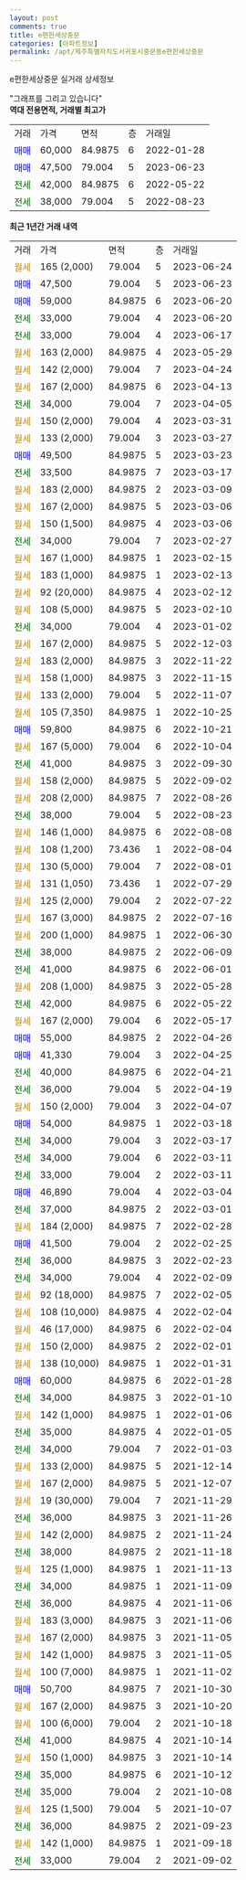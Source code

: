 ```yaml
---
layout: post
comments: true
title: e편한세상중문
categories: [아파트정보]
permalink: /apt/제주특별자치도서귀포시중문동e편한세상중문
---
```


e편한세상중문 실거래 상세정보

<script type="text/javascript">
  google.charts.load('current', {'packages':['line', 'corechart']});
  google.charts.setOnLoadCallback(drawChart);

  function drawChart() {
    var data = new google.visualization.DataTable();
    data.addColumn('date', '거래일');
    data.addColumn('number', "매매");
    data.addColumn('number', "전세");
    data.addColumn('number', "전매");

    data.addRows([[new Date(Date.parse("2023-06-24")), null, null, null], [new Date(Date.parse("2023-06-23")), 47500, null, null], [new Date(Date.parse("2023-06-20")), 59000, null, null], [new Date(Date.parse("2023-06-20")), null, 33000, null], [new Date(Date.parse("2023-06-17")), null, 33000, null], [new Date(Date.parse("2023-05-29")), null, null, null], [new Date(Date.parse("2023-04-24")), null, null, null], [new Date(Date.parse("2023-04-13")), null, null, null], [new Date(Date.parse("2023-04-05")), null, 34000, null], [new Date(Date.parse("2023-03-31")), null, null, null], [new Date(Date.parse("2023-03-27")), null, null, null], [new Date(Date.parse("2023-03-23")), 49500, null, null], [new Date(Date.parse("2023-03-17")), null, 33500, null], [new Date(Date.parse("2023-03-09")), null, null, null], [new Date(Date.parse("2023-03-06")), null, null, null], [new Date(Date.parse("2023-03-06")), null, null, null], [new Date(Date.parse("2023-02-27")), null, 34000, null], [new Date(Date.parse("2023-02-15")), null, null, null], [new Date(Date.parse("2023-02-13")), null, null, null], [new Date(Date.parse("2023-02-12")), null, null, null], [new Date(Date.parse("2023-02-10")), null, null, null], [new Date(Date.parse("2023-01-02")), null, 34000, null], [new Date(Date.parse("2022-12-03")), null, null, null], [new Date(Date.parse("2022-11-22")), null, null, null], [new Date(Date.parse("2022-11-15")), null, null, null], [new Date(Date.parse("2022-11-07")), null, null, null], [new Date(Date.parse("2022-10-25")), null, null, null], [new Date(Date.parse("2022-10-21")), 59800, null, null], [new Date(Date.parse("2022-10-04")), null, null, null], [new Date(Date.parse("2022-09-30")), null, 41000, null], [new Date(Date.parse("2022-09-02")), null, null, null], [new Date(Date.parse("2022-08-26")), null, null, null], [new Date(Date.parse("2022-08-23")), null, 38000, null], [new Date(Date.parse("2022-08-08")), null, null, null], [new Date(Date.parse("2022-08-04")), null, null, null], [new Date(Date.parse("2022-08-01")), null, null, null], [new Date(Date.parse("2022-07-29")), null, null, null], [new Date(Date.parse("2022-07-22")), null, null, null], [new Date(Date.parse("2022-07-16")), null, null, null], [new Date(Date.parse("2022-06-30")), null, null, null], [new Date(Date.parse("2022-06-09")), null, 38000, null], [new Date(Date.parse("2022-06-01")), null, 41000, null], [new Date(Date.parse("2022-05-28")), null, null, null], [new Date(Date.parse("2022-05-22")), null, 42000, null], [new Date(Date.parse("2022-05-17")), null, null, null], [new Date(Date.parse("2022-04-26")), 55000, null, null], [new Date(Date.parse("2022-04-25")), 41330, null, null], [new Date(Date.parse("2022-04-21")), null, 40000, null], [new Date(Date.parse("2022-04-19")), null, 36000, null], [new Date(Date.parse("2022-04-07")), null, null, null], [new Date(Date.parse("2022-03-18")), 54000, null, null], [new Date(Date.parse("2022-03-17")), null, 34000, null], [new Date(Date.parse("2022-03-11")), null, 34000, null], [new Date(Date.parse("2022-03-11")), null, 33000, null], [new Date(Date.parse("2022-03-04")), 46890, null, null], [new Date(Date.parse("2022-03-01")), null, 37000, null], [new Date(Date.parse("2022-02-28")), null, null, null], [new Date(Date.parse("2022-02-25")), 41500, null, null], [new Date(Date.parse("2022-02-23")), null, 36000, null], [new Date(Date.parse("2022-02-09")), null, 34000, null], [new Date(Date.parse("2022-02-05")), null, null, null], [new Date(Date.parse("2022-02-04")), null, null, null], [new Date(Date.parse("2022-02-04")), null, null, null], [new Date(Date.parse("2022-02-01")), null, null, null], [new Date(Date.parse("2022-01-31")), null, null, null], [new Date(Date.parse("2022-01-28")), 60000, null, null], [new Date(Date.parse("2022-01-10")), null, 34000, null], [new Date(Date.parse("2022-01-06")), null, null, null], [new Date(Date.parse("2022-01-05")), null, 35000, null], [new Date(Date.parse("2022-01-03")), null, 34000, null], [new Date(Date.parse("2021-12-14")), null, null, null], [new Date(Date.parse("2021-12-07")), null, null, null], [new Date(Date.parse("2021-11-29")), null, null, null], [new Date(Date.parse("2021-11-26")), null, 36000, null], [new Date(Date.parse("2021-11-24")), null, null, null], [new Date(Date.parse("2021-11-18")), null, 38000, null], [new Date(Date.parse("2021-11-13")), null, null, null], [new Date(Date.parse("2021-11-09")), null, 34000, null], [new Date(Date.parse("2021-11-06")), null, 36000, null], [new Date(Date.parse("2021-11-06")), null, null, null], [new Date(Date.parse("2021-11-05")), null, null, null], [new Date(Date.parse("2021-11-05")), null, null, null], [new Date(Date.parse("2021-11-02")), null, null, null], [new Date(Date.parse("2021-10-30")), 50700, null, null], [new Date(Date.parse("2021-10-20")), null, null, null], [new Date(Date.parse("2021-10-18")), null, null, null], [new Date(Date.parse("2021-10-14")), null, 41000, null], [new Date(Date.parse("2021-10-14")), null, null, null], [new Date(Date.parse("2021-10-12")), null, 35000, null], [new Date(Date.parse("2021-10-08")), null, 35000, null], [new Date(Date.parse("2021-10-07")), null, null, null], [new Date(Date.parse("2021-09-23")), null, 36000, null], [new Date(Date.parse("2021-09-18")), null, null, null], [new Date(Date.parse("2021-09-02")), null, 33000, null]]);

    var options = {
      hAxis: {
        format: 'yyyy/MM/dd'
      },    
      lineWidth: 0,
      pointsVisible: true,    
      title: '최근 1년간 유형별 실거래가 분포',
      legend: { position: 'bottom' }
    };

    var formatter = new google.visualization.NumberFormat({pattern:'###,###'} );
    formatter.format(data, 1);
    formatter.format(data, 2);
    
    setTimeout(function() {
        var chart = new google.visualization.LineChart(document.getElementById('columnchart_material'));
        chart.draw(data, (options));
        document.getElementById('loading').style.display = 'none';
    }, 200);
  }
</script>


<div id="loading" style="z-index:20; display: block; margin-left: 0px">"그래프를 그리고 있습니다"</div>
<div id="columnchart_material" style="width: 95%; margin-left: 0px; display: block"></div>
<!-- contents start -->
<b>역대 전용면적, 거래별 최고가</b>
<table class="sortable">
    <tr>
      <td>거래</td>
      <td>가격</td>
      <td>면적</td>
      <td>층</td>
      <td>거래일</td>
    </tr>
        <tr>
          <td><a style="color: blue">매매</a></td>
          <td>60,000</td>
          <td>84.9875</td>
          <td>6</td>
          <td>2022-01-28</td>
        </tr>            <tr>
          <td><a style="color: blue">매매</a></td>
          <td>47,500</td>
          <td>79.004</td>
          <td>5</td>
          <td>2023-06-23</td>
        </tr>        
        <tr>
              <td><a style="color: darkgreen">전세</a></td>
              <td>42,000</td>
              <td>84.9875</td>
              <td>6</td>
              <td>2022-05-22</td>
            </tr>            <tr>
              <td><a style="color: darkgreen">전세</a></td>
              <td>38,000</td>
              <td>79.004</td>
              <td>5</td>
              <td>2022-08-23</td>
            </tr>        
    
</table>

<b>최근 1년간 거래 내역</b>

<table class="sortable">
    <tr>
      <td>거래</td>
      <td>가격</td>
      <td>면적</td>
      <td>층</td>
      <td>거래일</td>
    </tr>
    <tr>
      <td><a style="color: darkgoldenrod">월세</a></td>
      <td>165 (2,000)</td>
      <td>79.004</td>
      <td>5</td>
      <td>2023-06-24</td>
    </tr>          <tr>
      <td><a style="color: blue">매매</a></td>
      <td>47,500</td>
      <td>79.004</td>
      <td>5</td>
      <td>2023-06-23</td>
    </tr>          <tr>
      <td><a style="color: blue">매매</a></td>
      <td>59,000</td>
      <td>84.9875</td>
      <td>6</td>
      <td>2023-06-20</td>
    </tr>          <tr>
      <td><a style="color: darkgreen">전세</a></td>
      <td>33,000</td>
      <td>79.004</td>
      <td>4</td>
      <td>2023-06-20</td>
    </tr>          <tr>
      <td><a style="color: darkgreen">전세</a></td>
      <td>33,000</td>
      <td>79.004</td>
      <td>4</td>
      <td>2023-06-17</td>
    </tr>          <tr>
      <td><a style="color: darkgoldenrod">월세</a></td>
      <td>163 (2,000)</td>
      <td>84.9875</td>
      <td>4</td>
      <td>2023-05-29</td>
    </tr>          <tr>
      <td><a style="color: darkgoldenrod">월세</a></td>
      <td>142 (2,000)</td>
      <td>79.004</td>
      <td>7</td>
      <td>2023-04-24</td>
    </tr>          <tr>
      <td><a style="color: darkgoldenrod">월세</a></td>
      <td>167 (2,000)</td>
      <td>84.9875</td>
      <td>6</td>
      <td>2023-04-13</td>
    </tr>          <tr>
      <td><a style="color: darkgreen">전세</a></td>
      <td>34,000</td>
      <td>79.004</td>
      <td>7</td>
      <td>2023-04-05</td>
    </tr>          <tr>
      <td><a style="color: darkgoldenrod">월세</a></td>
      <td>150 (2,000)</td>
      <td>79.004</td>
      <td>4</td>
      <td>2023-03-31</td>
    </tr>          <tr>
      <td><a style="color: darkgoldenrod">월세</a></td>
      <td>133 (2,000)</td>
      <td>79.004</td>
      <td>3</td>
      <td>2023-03-27</td>
    </tr>          <tr>
      <td><a style="color: blue">매매</a></td>
      <td>49,500</td>
      <td>84.9875</td>
      <td>5</td>
      <td>2023-03-23</td>
    </tr>          <tr>
      <td><a style="color: darkgreen">전세</a></td>
      <td>33,500</td>
      <td>84.9875</td>
      <td>7</td>
      <td>2023-03-17</td>
    </tr>          <tr>
      <td><a style="color: darkgoldenrod">월세</a></td>
      <td>183 (2,000)</td>
      <td>84.9875</td>
      <td>2</td>
      <td>2023-03-09</td>
    </tr>          <tr>
      <td><a style="color: darkgoldenrod">월세</a></td>
      <td>167 (2,000)</td>
      <td>84.9875</td>
      <td>5</td>
      <td>2023-03-06</td>
    </tr>          <tr>
      <td><a style="color: darkgoldenrod">월세</a></td>
      <td>150 (1,500)</td>
      <td>84.9875</td>
      <td>4</td>
      <td>2023-03-06</td>
    </tr>          <tr>
      <td><a style="color: darkgreen">전세</a></td>
      <td>34,000</td>
      <td>79.004</td>
      <td>7</td>
      <td>2023-02-27</td>
    </tr>          <tr>
      <td><a style="color: darkgoldenrod">월세</a></td>
      <td>167 (1,000)</td>
      <td>84.9875</td>
      <td>1</td>
      <td>2023-02-15</td>
    </tr>          <tr>
      <td><a style="color: darkgoldenrod">월세</a></td>
      <td>183 (1,000)</td>
      <td>84.9875</td>
      <td>1</td>
      <td>2023-02-13</td>
    </tr>          <tr>
      <td><a style="color: darkgoldenrod">월세</a></td>
      <td>92 (20,000)</td>
      <td>84.9875</td>
      <td>4</td>
      <td>2023-02-12</td>
    </tr>          <tr>
      <td><a style="color: darkgoldenrod">월세</a></td>
      <td>108 (5,000)</td>
      <td>84.9875</td>
      <td>5</td>
      <td>2023-02-10</td>
    </tr>          <tr>
      <td><a style="color: darkgreen">전세</a></td>
      <td>34,000</td>
      <td>79.004</td>
      <td>4</td>
      <td>2023-01-02</td>
    </tr>          <tr>
      <td><a style="color: darkgoldenrod">월세</a></td>
      <td>167 (2,000)</td>
      <td>84.9875</td>
      <td>5</td>
      <td>2022-12-03</td>
    </tr>          <tr>
      <td><a style="color: darkgoldenrod">월세</a></td>
      <td>183 (2,000)</td>
      <td>84.9875</td>
      <td>3</td>
      <td>2022-11-22</td>
    </tr>          <tr>
      <td><a style="color: darkgoldenrod">월세</a></td>
      <td>158 (1,000)</td>
      <td>84.9875</td>
      <td>3</td>
      <td>2022-11-15</td>
    </tr>          <tr>
      <td><a style="color: darkgoldenrod">월세</a></td>
      <td>133 (2,000)</td>
      <td>79.004</td>
      <td>5</td>
      <td>2022-11-07</td>
    </tr>          <tr>
      <td><a style="color: darkgoldenrod">월세</a></td>
      <td>105 (7,350)</td>
      <td>84.9875</td>
      <td>1</td>
      <td>2022-10-25</td>
    </tr>          <tr>
      <td><a style="color: blue">매매</a></td>
      <td>59,800</td>
      <td>84.9875</td>
      <td>6</td>
      <td>2022-10-21</td>
    </tr>          <tr>
      <td><a style="color: darkgoldenrod">월세</a></td>
      <td>167 (5,000)</td>
      <td>79.004</td>
      <td>6</td>
      <td>2022-10-04</td>
    </tr>          <tr>
      <td><a style="color: darkgreen">전세</a></td>
      <td>41,000</td>
      <td>84.9875</td>
      <td>3</td>
      <td>2022-09-30</td>
    </tr>          <tr>
      <td><a style="color: darkgoldenrod">월세</a></td>
      <td>158 (2,000)</td>
      <td>84.9875</td>
      <td>5</td>
      <td>2022-09-02</td>
    </tr>          <tr>
      <td><a style="color: darkgoldenrod">월세</a></td>
      <td>208 (2,000)</td>
      <td>84.9875</td>
      <td>7</td>
      <td>2022-08-26</td>
    </tr>          <tr>
      <td><a style="color: darkgreen">전세</a></td>
      <td>38,000</td>
      <td>79.004</td>
      <td>5</td>
      <td>2022-08-23</td>
    </tr>          <tr>
      <td><a style="color: darkgoldenrod">월세</a></td>
      <td>146 (1,000)</td>
      <td>84.9875</td>
      <td>6</td>
      <td>2022-08-08</td>
    </tr>          <tr>
      <td><a style="color: darkgoldenrod">월세</a></td>
      <td>108 (1,200)</td>
      <td>73.436</td>
      <td>1</td>
      <td>2022-08-04</td>
    </tr>          <tr>
      <td><a style="color: darkgoldenrod">월세</a></td>
      <td>130 (5,000)</td>
      <td>79.004</td>
      <td>7</td>
      <td>2022-08-01</td>
    </tr>          <tr>
      <td><a style="color: darkgoldenrod">월세</a></td>
      <td>131 (1,050)</td>
      <td>73.436</td>
      <td>1</td>
      <td>2022-07-29</td>
    </tr>          <tr>
      <td><a style="color: darkgoldenrod">월세</a></td>
      <td>125 (2,000)</td>
      <td>79.004</td>
      <td>2</td>
      <td>2022-07-22</td>
    </tr>          <tr>
      <td><a style="color: darkgoldenrod">월세</a></td>
      <td>167 (3,000)</td>
      <td>84.9875</td>
      <td>2</td>
      <td>2022-07-16</td>
    </tr>          <tr>
      <td><a style="color: darkgoldenrod">월세</a></td>
      <td>200 (1,000)</td>
      <td>84.9875</td>
      <td>1</td>
      <td>2022-06-30</td>
    </tr>          <tr>
      <td><a style="color: darkgreen">전세</a></td>
      <td>38,000</td>
      <td>84.9875</td>
      <td>2</td>
      <td>2022-06-09</td>
    </tr>          <tr>
      <td><a style="color: darkgreen">전세</a></td>
      <td>41,000</td>
      <td>84.9875</td>
      <td>6</td>
      <td>2022-06-01</td>
    </tr>          <tr>
      <td><a style="color: darkgoldenrod">월세</a></td>
      <td>208 (1,000)</td>
      <td>84.9875</td>
      <td>3</td>
      <td>2022-05-28</td>
    </tr>          <tr>
      <td><a style="color: darkgreen">전세</a></td>
      <td>42,000</td>
      <td>84.9875</td>
      <td>6</td>
      <td>2022-05-22</td>
    </tr>          <tr>
      <td><a style="color: darkgoldenrod">월세</a></td>
      <td>167 (2,000)</td>
      <td>79.004</td>
      <td>6</td>
      <td>2022-05-17</td>
    </tr>          <tr>
      <td><a style="color: blue">매매</a></td>
      <td>55,000</td>
      <td>84.9875</td>
      <td>2</td>
      <td>2022-04-26</td>
    </tr>          <tr>
      <td><a style="color: blue">매매</a></td>
      <td>41,330</td>
      <td>79.004</td>
      <td>3</td>
      <td>2022-04-25</td>
    </tr>          <tr>
      <td><a style="color: darkgreen">전세</a></td>
      <td>40,000</td>
      <td>84.9875</td>
      <td>6</td>
      <td>2022-04-21</td>
    </tr>          <tr>
      <td><a style="color: darkgreen">전세</a></td>
      <td>36,000</td>
      <td>79.004</td>
      <td>5</td>
      <td>2022-04-19</td>
    </tr>          <tr>
      <td><a style="color: darkgoldenrod">월세</a></td>
      <td>150 (2,000)</td>
      <td>79.004</td>
      <td>3</td>
      <td>2022-04-07</td>
    </tr>          <tr>
      <td><a style="color: blue">매매</a></td>
      <td>54,000</td>
      <td>84.9875</td>
      <td>1</td>
      <td>2022-03-18</td>
    </tr>          <tr>
      <td><a style="color: darkgreen">전세</a></td>
      <td>34,000</td>
      <td>79.004</td>
      <td>3</td>
      <td>2022-03-17</td>
    </tr>          <tr>
      <td><a style="color: darkgreen">전세</a></td>
      <td>34,000</td>
      <td>79.004</td>
      <td>6</td>
      <td>2022-03-11</td>
    </tr>          <tr>
      <td><a style="color: darkgreen">전세</a></td>
      <td>33,000</td>
      <td>79.004</td>
      <td>2</td>
      <td>2022-03-11</td>
    </tr>          <tr>
      <td><a style="color: blue">매매</a></td>
      <td>46,890</td>
      <td>79.004</td>
      <td>4</td>
      <td>2022-03-04</td>
    </tr>          <tr>
      <td><a style="color: darkgreen">전세</a></td>
      <td>37,000</td>
      <td>84.9875</td>
      <td>2</td>
      <td>2022-03-01</td>
    </tr>          <tr>
      <td><a style="color: darkgoldenrod">월세</a></td>
      <td>184 (2,000)</td>
      <td>84.9875</td>
      <td>7</td>
      <td>2022-02-28</td>
    </tr>          <tr>
      <td><a style="color: blue">매매</a></td>
      <td>41,500</td>
      <td>79.004</td>
      <td>2</td>
      <td>2022-02-25</td>
    </tr>          <tr>
      <td><a style="color: darkgreen">전세</a></td>
      <td>36,000</td>
      <td>84.9875</td>
      <td>3</td>
      <td>2022-02-23</td>
    </tr>          <tr>
      <td><a style="color: darkgreen">전세</a></td>
      <td>34,000</td>
      <td>79.004</td>
      <td>4</td>
      <td>2022-02-09</td>
    </tr>          <tr>
      <td><a style="color: darkgoldenrod">월세</a></td>
      <td>92 (18,000)</td>
      <td>84.9875</td>
      <td>7</td>
      <td>2022-02-05</td>
    </tr>          <tr>
      <td><a style="color: darkgoldenrod">월세</a></td>
      <td>108 (10,000)</td>
      <td>84.9875</td>
      <td>4</td>
      <td>2022-02-04</td>
    </tr>          <tr>
      <td><a style="color: darkgoldenrod">월세</a></td>
      <td>46 (17,000)</td>
      <td>84.9875</td>
      <td>6</td>
      <td>2022-02-04</td>
    </tr>          <tr>
      <td><a style="color: darkgoldenrod">월세</a></td>
      <td>150 (2,000)</td>
      <td>84.9875</td>
      <td>2</td>
      <td>2022-02-01</td>
    </tr>          <tr>
      <td><a style="color: darkgoldenrod">월세</a></td>
      <td>138 (10,000)</td>
      <td>84.9875</td>
      <td>1</td>
      <td>2022-01-31</td>
    </tr>          <tr>
      <td><a style="color: blue">매매</a></td>
      <td>60,000</td>
      <td>84.9875</td>
      <td>6</td>
      <td>2022-01-28</td>
    </tr>          <tr>
      <td><a style="color: darkgreen">전세</a></td>
      <td>34,000</td>
      <td>84.9875</td>
      <td>3</td>
      <td>2022-01-10</td>
    </tr>          <tr>
      <td><a style="color: darkgoldenrod">월세</a></td>
      <td>142 (1,000)</td>
      <td>84.9875</td>
      <td>1</td>
      <td>2022-01-06</td>
    </tr>          <tr>
      <td><a style="color: darkgreen">전세</a></td>
      <td>35,000</td>
      <td>84.9875</td>
      <td>4</td>
      <td>2022-01-05</td>
    </tr>          <tr>
      <td><a style="color: darkgreen">전세</a></td>
      <td>34,000</td>
      <td>79.004</td>
      <td>7</td>
      <td>2022-01-03</td>
    </tr>          <tr>
      <td><a style="color: darkgoldenrod">월세</a></td>
      <td>133 (2,000)</td>
      <td>84.9875</td>
      <td>5</td>
      <td>2021-12-14</td>
    </tr>          <tr>
      <td><a style="color: darkgoldenrod">월세</a></td>
      <td>167 (2,000)</td>
      <td>84.9875</td>
      <td>5</td>
      <td>2021-12-07</td>
    </tr>          <tr>
      <td><a style="color: darkgoldenrod">월세</a></td>
      <td>19 (30,000)</td>
      <td>79.004</td>
      <td>7</td>
      <td>2021-11-29</td>
    </tr>          <tr>
      <td><a style="color: darkgreen">전세</a></td>
      <td>36,000</td>
      <td>84.9875</td>
      <td>3</td>
      <td>2021-11-26</td>
    </tr>          <tr>
      <td><a style="color: darkgoldenrod">월세</a></td>
      <td>142 (2,000)</td>
      <td>84.9875</td>
      <td>2</td>
      <td>2021-11-24</td>
    </tr>          <tr>
      <td><a style="color: darkgreen">전세</a></td>
      <td>38,000</td>
      <td>84.9875</td>
      <td>2</td>
      <td>2021-11-18</td>
    </tr>          <tr>
      <td><a style="color: darkgoldenrod">월세</a></td>
      <td>125 (1,000)</td>
      <td>84.9875</td>
      <td>1</td>
      <td>2021-11-13</td>
    </tr>          <tr>
      <td><a style="color: darkgreen">전세</a></td>
      <td>34,000</td>
      <td>84.9875</td>
      <td>1</td>
      <td>2021-11-09</td>
    </tr>          <tr>
      <td><a style="color: darkgreen">전세</a></td>
      <td>36,000</td>
      <td>84.9875</td>
      <td>4</td>
      <td>2021-11-06</td>
    </tr>          <tr>
      <td><a style="color: darkgoldenrod">월세</a></td>
      <td>183 (3,000)</td>
      <td>84.9875</td>
      <td>3</td>
      <td>2021-11-06</td>
    </tr>          <tr>
      <td><a style="color: darkgoldenrod">월세</a></td>
      <td>167 (2,000)</td>
      <td>84.9875</td>
      <td>3</td>
      <td>2021-11-05</td>
    </tr>          <tr>
      <td><a style="color: darkgoldenrod">월세</a></td>
      <td>142 (1,000)</td>
      <td>84.9875</td>
      <td>3</td>
      <td>2021-11-05</td>
    </tr>          <tr>
      <td><a style="color: darkgoldenrod">월세</a></td>
      <td>100 (7,000)</td>
      <td>84.9875</td>
      <td>1</td>
      <td>2021-11-02</td>
    </tr>          <tr>
      <td><a style="color: blue">매매</a></td>
      <td>50,700</td>
      <td>84.9875</td>
      <td>7</td>
      <td>2021-10-30</td>
    </tr>          <tr>
      <td><a style="color: darkgoldenrod">월세</a></td>
      <td>167 (2,000)</td>
      <td>84.9875</td>
      <td>3</td>
      <td>2021-10-20</td>
    </tr>          <tr>
      <td><a style="color: darkgoldenrod">월세</a></td>
      <td>100 (6,000)</td>
      <td>79.004</td>
      <td>2</td>
      <td>2021-10-18</td>
    </tr>          <tr>
      <td><a style="color: darkgreen">전세</a></td>
      <td>41,000</td>
      <td>84.9875</td>
      <td>4</td>
      <td>2021-10-14</td>
    </tr>          <tr>
      <td><a style="color: darkgoldenrod">월세</a></td>
      <td>150 (1,000)</td>
      <td>84.9875</td>
      <td>3</td>
      <td>2021-10-14</td>
    </tr>          <tr>
      <td><a style="color: darkgreen">전세</a></td>
      <td>35,000</td>
      <td>84.9875</td>
      <td>6</td>
      <td>2021-10-12</td>
    </tr>          <tr>
      <td><a style="color: darkgreen">전세</a></td>
      <td>35,000</td>
      <td>79.004</td>
      <td>2</td>
      <td>2021-10-08</td>
    </tr>          <tr>
      <td><a style="color: darkgoldenrod">월세</a></td>
      <td>125 (1,500)</td>
      <td>79.004</td>
      <td>5</td>
      <td>2021-10-07</td>
    </tr>          <tr>
      <td><a style="color: darkgreen">전세</a></td>
      <td>36,000</td>
      <td>84.9875</td>
      <td>2</td>
      <td>2021-09-23</td>
    </tr>          <tr>
      <td><a style="color: darkgoldenrod">월세</a></td>
      <td>142 (1,000)</td>
      <td>84.9875</td>
      <td>1</td>
      <td>2021-09-18</td>
    </tr>          <tr>
      <td><a style="color: darkgreen">전세</a></td>
      <td>33,000</td>
      <td>79.004</td>
      <td>2</td>
      <td>2021-09-02</td>
    </tr>      </table>
<!-- contents end -->    

